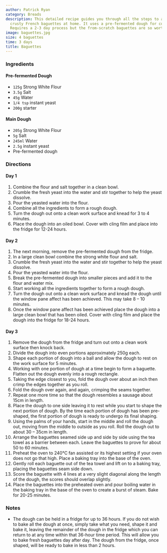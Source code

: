 ```yaml
---
author: Patrick Ryan
category: Breads
description: This detailed recipe guides you through all the steps to achieve perfect,
  crusty French baguettes at home. It uses a pre-fermented dough for complex flavor.
  Requires a 2-3 day process but the from-scratch baguettes are so worth it.
image: baguettes.jpg
size: 4 baguettes
time: 3 days
title: Baguettes
---
```

### Ingredients

#### Pre-fermented Dough

* `125g` Strong White Flour
* `3.5g` Salt
* `45g` Water
* `1/4 tsp` instant yeast
* `200g` starter

#### Main Dough

* `205g` Strong White Flour
* `5g` Salt
* `245ml` Water
* `2.5g` instant yeast
* Pre-fermented dough

### Directions

#### Day 1

1. Combine the flour and salt together in a clean bowl.
2. Crumble the fresh yeast into the water and stir together to help the yeast dissolve.
3. Pour the yeasted water into the flour.
4. Combine all the ingredients to form a rough dough.
5. Turn the dough out onto a clean work surface and knead for 3 to 4 minutes.
6. Place the dough into an oiled bowl. Cover with cling film and place into the fridge for 12-24 hours.

#### Day 2

1. The next morning, remove the pre-fermented dough from the fridge.
2. In a large clean bowl combine the strong white flour and salt.
3. Crumble the fresh yeast into the water and stir together to help the yeast dissolve.
4. Pour the yeasted water into the flour.
5. Break the pre-fermented dough into smaller pieces and add it to the flour and water mix.
6. Start working all the ingredients together to form a rough dough.
7. Turn the dough out onto a clean work surface and knead the dough until the window pane affect has been achieved. This may take 8 – 10 minutes.
8. Once the window pane affect has been achieved place the dough into a large clean bowl that has been oiled. Cover with cling film and place the dough into the fridge for 18-24 hours.

#### Day 3

1. Remove the dough from the fridge and turn out onto a clean work surface then knock back.
2. Divide the dough into even portions approximately 250g each.
3. Shape each portion of dough into a ball and allow the dough to rest on the work surface for 5 minutes.
4. Working with one portion of dough at a time begin to form a baguette. Flatten out the dough evenly into a rough rectangle.
5. Taking the edge closest to you, fold the dough over about an inch then crimp the edges together as you roll. 
6. Fold the dough over again, and again, crimping the seams together.
7. Repeat one more time so that the dough resembles a sausage about 15cm in length.
8. Place the dough to one side leaving it to rest while you start to shape the next portion of dough. By the time each portion of dough has been pre-shaped, the first portion of dough is ready to undergo its final shaping.
9. Using the palms of your hands, start in the middle and roll the dough out, moving from the middle to outside as you roll. Roll the dough out to about 30 – 35cm in length. 
10. Arrange the baguettes seamed side up and side by side using the tea towel as a barrier between each. Leave the baguettes to prove for about 50 to 60 minutes.
11. Preheat the oven to 240°C fan assisted or its highest setting if your oven does not go that high. Place a baking tray into the base of the oven. 
12. Gently roll each baguette out of the tea towel and lift on to a baking tray, placing the baguettes seam side down.
13. Score the baguette with 4 lines at a very slight diagonal along the length of the dough, the scores should overlap slightly.
14. Place the baguettes into the preheated oven and pour boiling water in the baking tray in the base of the oven to create a burst of steam. Bake for 20-25 minutes. 

### Notes

- The dough can be held in a fridge for up to 36 hours. If you do not wish to bake all the dough at once, simply take what you need, shape it and bake it, leaving the remainder of the dough in the fridge which you can return to at any time within that 36-hour time period. This will allow you to bake fresh baguettes day after day. The dough from the fridge, once shaped, will be ready to bake in less than 2 hours.
